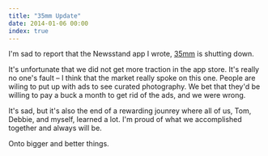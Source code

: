 ```yaml
---
title: "35mm Update"
date: 2014-01-06 00:00
index: true
---
```


I'm sad to report that the Newsstand app I wrote, [35mm](http://35mm.io) is shutting down.

It's unfortunate that we did not get more traction in the app store. It's really no one's fault – I think that the market really spoke on this one. People are wiling to put up with ads to see curated photography. We bet that they'd be willing to pay a buck a month to get rid of the ads, and we were wrong.

It's sad, but it's also the end of a rewarding jounrey where all of us, Tom, Debbie, and myself, learned a lot. I'm proud of what we accomplished together and always will be.

Onto bigger and better things.

<!-- more -->
